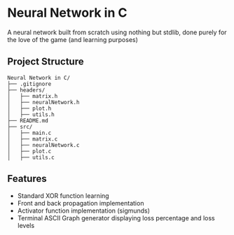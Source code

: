 # Neural Network in C

A neural network built from scratch using nothing but stdlib, done purely for the love of the game (and learning purposes)

## Project Structure

```text
Neural Network in C/
├── .gitignore
├── headers/
│   ├── matrix.h
│   ├── neuralNetwork.h
│   ├── plot.h
│   ├── utils.h
├── README.md
├── src/
│   ├── main.c
│   ├── matrix.c
│   ├── neuralNetwork.c
│   ├── plot.c
│   ├── utils.c

```

## Features

- Standard XOR function learning
- Front and back propagation implementation
- Activator function implementation (sigmunds)
- Terminal ASCII Graph generator displaying loss percentage and loss levels
